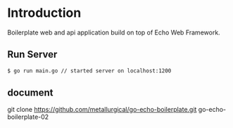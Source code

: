# Introduction
Boilerplate web and api application build on top of Echo Web Framework.


## Run Server
```bash
$ go run main.go // started server on localhost:1200 
```

## document

git clone https://github.com/metallurgical/go-echo-boilerplate.git go-echo-boilerplate-02